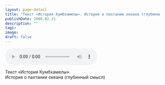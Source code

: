 ```yaml
---
layout: page-detail
title: "Текст «История Кумбхамелы». История о пахтании океана (глубинный смысл)"
publishDate: 2009.02.21
description: ""
tags:
image:
draft: false
---
```


<audio title="2009.02.21 - Текст «История Кумбхамелы». История о пахтании океана (глубинный смысл).mp3" src="/upload/iblock/a22/a22c173762823c7375f3d1756ed2690a.mp3" controls=""></audio>

 Текст «История Кумбхамелы».   
 История о пахтании океана (глубинный смысл)   

  
